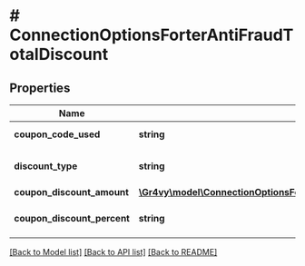 # # ConnectionOptionsForterAntiFraudTotalDiscount

## Properties

Name | Type | Description | Notes
------------ | ------------- | ------------- | -------------
**coupon_code_used** | **string** | The coupon code used. | [optional]
**discount_type** | **string** | The discount type. |
**coupon_discount_amount** | [**\Gr4vy\model\ConnectionOptionsForterAntiFraudTotalDiscountCouponDiscountAmount**](ConnectionOptionsForterAntiFraudTotalDiscountCouponDiscountAmount.md) |  | [optional]
**coupon_discount_percent** | **string** | Coupon discount percentage. | [optional]

[[Back to Model list]](../../README.md#models) [[Back to API list]](../../README.md#endpoints) [[Back to README]](../../README.md)
